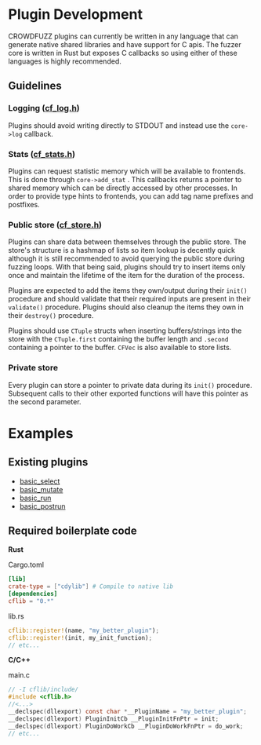 # Plugin Development

CROWDFUZZ plugins can currently be written in any language that can generate native shared libraries and have support for C apis. The fuzzer core is written in Rust but exposes C callbacks so using either of these languages is highly recommended.

## Guidelines

### __Logging__ ([cf_log.h](../cflib/include/cf_log.h))

Plugins should avoid writing directly to STDOUT and instead use the `core->log` callback.

### __Stats__ ([cf_stats.h](../cflib/include/cf_stat.h))
Plugins can request statistic memory which will be available to frontends. This is done through `core->add_stat` . This callbacks returns a pointer to shared memory which can be directly accessed by other processes. In order to provide type hints to frontends, you can add tag name prefixes and postfixes.


### __Public store__ ([cf_store.h](../cflib/include/cf_store.h))
Plugins can share data between themselves through the public store. The store's structure is a hashmap of lists so item lookup is decently quick although it is still recommended to avoid querying the public store during fuzzing loops. With that being said, plugins should try to insert items only once and maintain the lifetime of the item for the duration of the process.

Plugins are expected to add the items they own/output during their `init()` procedure and should validate that their required inputs are present in their `validate()` procedure. Plugins should also cleanup the items they own in their `destroy()` procedure.

Plugins should use `CTuple` structs when inserting buffers/strings into the store with the `CTuple.first` containing the buffer length and `.second` containing a pointer to the buffer. `CFVec` is also available to store lists.

### __Private store__
Every plugin can store a pointer to private data during its `init()` procedure. Subsequent calls to their other exported functions will have this pointer as the second parameter.

# Examples

## Existing plugins
- [basic_select](../plugins/basic_select/)
- [basic_mutate](../plugins/basic_mutate/)
- [basic_run](../plugins/basic_run/)
- [basic_postrun](../plugins/basic_postrun/)

## Required boilerplate code
__Rust__

Cargo.toml
```toml
[lib]
crate-type = ["cdylib"] # Compile to native lib
[dependencies]
cflib = "0.*"
```
lib.rs
```Rust
cflib::register!(name, "my_better_plugin");
cflib::register!(init, my_init_function);
// etc...
```
__C/C++__

main.c
```C
// -I cflib/include/
#include <cflib.h>
//<...>
__declspec(dllexport) const char *__PluginName = "my_better_plugin";
__declspec(dllexport) PluginInitCb __PluginInitFnPtr = init;
__declspec(dllexport) PluginDoWorkCb __PluginDoWorkFnPtr = do_work;
// etc...
```